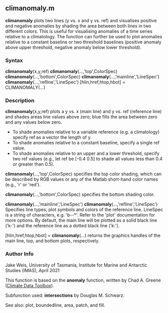 ## climanomaly.m
 <b>climanomaly</b> plots two lines (y vs. x and y vs. ref) and visualises
positive and negative anomalies by shading the area between both lines in
two different colors. This is useful for visualising anomalies of a time
series relative to a climatology. The function can further be used to
plot anomalies relative to a constant baseline or two threshold baselines
(positive anomaly above upper threshold, negative anomaly below lower
threshold).

### Syntax

 <b>climanomaly</b>(x,y,ref)
 <b>climanomaly</b>(...,'top',ColorSpec)
 <b>climanomaly</b>(...,'bottom',ColorSpec)
 <b>climanomaly</b>(...,'mainline','LineSpec')
 <b>climanomaly</b>(...,'refline','LineSpec')
 [hlin,href,htop,hbot] = CLIMANOMALY(...)


### Description

<b>climanomaly</b>(x,y,ref) plots a y vs. x (main line) and y vs. ref (reference
line) and shades areas line values above zero; blue fills the area
between zero and any values below zero.
- To shade anomalies relative to a variable reference (e.g. a
  climatology) specify ref as a vector the length of y.
- To shade anomalies relative to a constant baseline, specify a single
  ref value.
- To shade anomalies relative to an upper and a lower threshold, specify
  two ref values (e.g., let ref be [-0.4 0.5] to shade all values less
  than 0.4 or greater than 0.5).

<b>climanomaly</b>(...,'top',ColorSpec) specifies the top color shading, which
can be described by RGB values or any of the Matlab short-hand color
names (e.g., 'r' or 'red').

<b>climanomaly</b>(...,'bottom',ColorSpec) specifies the bottom shading color.

<b>climanomaly</b>(...,'mainline','LineSpec')
<b>climanomaly</b>(...,'refline','LineSpec')
Specifies line types, plot symbols and colors of the reference line.
LineSpec is a string of characters, e.g. 'b--*'. Refer to the 'plot'
documentation for more options. By default, the main line will be plotted
as a solid black line ('k-') and the reference line as a dotted black
line ('k:').

[hlin,href,htop,hbot] = <b>climanomaly</b>(...) returns the graphics handles of
the main line, top, and bottom plots, respectively.


### Author Info

Jake Weis, University of Tasmania, Institute for Marine and Antarctic
Studies (IMAS), April 2021

This function is based on the <b>anomaly</b> function, written by Chad A.
Greene (<a href="matlab:web('https://github.com/chadagreene/CDT')">Climate Data Toolbox</a>).

Subfunction used: <b>intersections</b> by Douglas M. Schwarz.

See also: plot, boundedline, area, patch, and fill.

